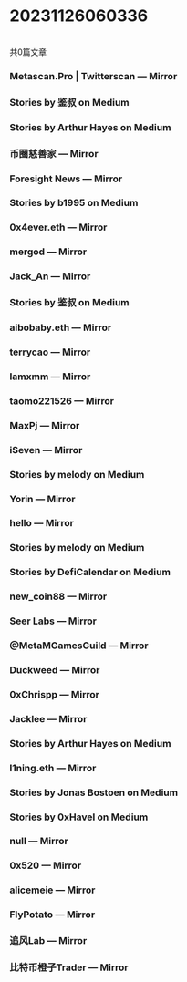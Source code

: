 <h1>20231126060336</h1><br/>共0篇文章


###  Metascan.Pro | Twitterscan — Mirror











###  Stories by 鉴叔 on Medium









###  Stories by Arthur Hayes on Medium













###  币圈慈善家 — Mirror















###  Foresight News — Mirror









###  Stories by b1995 on Medium











###  0x4ever.eth — Mirror

















###  mergod — Mirror











###  Jack_An — Mirror









###  Stories by 鉴叔 on Medium











###  aibobaby.eth — Mirror



















###  terrycao — Mirror















###  Iamxmm — Mirror















###  taomo221526 — Mirror





















###  MaxPj — Mirror

















###  iSeven — Mirror

















###  Stories by melody on Medium







###  Yorin — Mirror











###  hello — Mirror















###  Stories by melody on Medium







###  Stories by DefiCalendar on Medium











###  new_coin88 — Mirror















###  Seer Labs — Mirror













###  @MetaMGamesGuild — Mirror













###  Duckweed — Mirror



















###  0xChrispp — Mirror







































###  Jacklee — Mirror











###  Stories by Arthur Hayes on Medium







###  l1ning.eth — Mirror







###  Stories by Jonas Bostoen on Medium











###  Stories by 0xHavel on Medium













###  null — Mirror









###  0x520 — Mirror



















###  alicemeie — Mirror











###  FlyPotato — Mirror



















###  追风Lab — Mirror















###  比特币橙子Trader — Mirror













